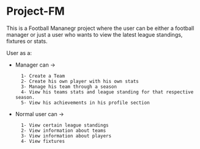# Project-FM

This is a Football Mananegr project where the user can be either a football manager or just a user who wants to view the latest league standings, fixtures or stats.

User as a: 
- Manager can -> 
                      
        1- Create a Team
        2- Create his own player with his own stats
        3- Manage his team through a season
        4- View his teams stats and league standing for that respective season.
        5- View his achievements in his profile section

- Normal user can ->

        1- View certain league standings
        2- View information about teams
        3- View information about players
        4- View fixtures
